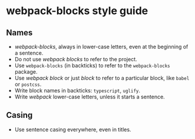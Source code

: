 # webpack-blocks style guide

## Names

* *webpack-blocks*, always in lower-case letters, even at the beginning of a sentence.
* Do not use *webpack blocks* to refer to the project.
* Use `webpack-blocks` (in backticks) to refer to the `webpack-blocks` package.
* Use *webpack block* or just *block* to refer to a particular block, like `babel` or `postcss`.
* Write block names in backticks: `typescript`, `uglify`.
* Write *webpack* lower-case letters, unless it starts a sentence.

## Casing

* Use sentence casing everywhere, even in titles.
